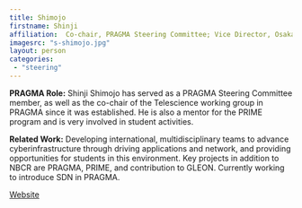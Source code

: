 ```yaml
---
title: Shimojo
firstname: Shinji
affiliation:  Co-chair, PRAGMA Steering Committee; Vice Director, Osaka University
imagesrc: "s-shimojo.jpg"
layout: person
categories:
 - "steering"
---
```


**PRAGMA Role:** Shinji Shimojo has served as a PRAGMA Steering Committee member,
as well as the co-chair of the Telescience working group in PRAGMA since it
was established. He is also a mentor for the PRIME program and is very
involved in student activities.

**Related Work:** Developing international, multidisciplinary teams to advance
cyberinfrastructure through driving applications and network, and providing
opportunities for students in this environment. Key projects in addition to
NBCR are PRAGMA, PRIME, and contribution to GLEON. Currently working to
introduce SDN in PRAGMA.

[Website][1]

[1]:  https://sites.google.com/site/sshimojo/
